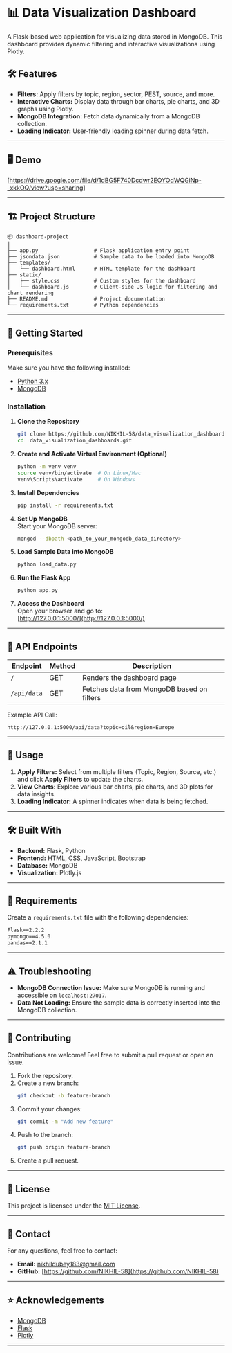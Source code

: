 # 📊 Data Visualization Dashboard

A Flask-based web application for visualizing data stored in MongoDB. This dashboard provides dynamic filtering and interactive visualizations using Plotly.

## 🛠️ Features

- **Filters:** Apply filters by topic, region, sector, PEST, source, and more.
- **Interactive Charts:** Display data through bar charts, pie charts, and 3D graphs using Plotly.
- **MongoDB Integration:** Fetch data dynamically from a MongoDB collection.
- **Loading Indicator:** User-friendly loading spinner during data fetch.
  
---

## 🖥️ Demo

[https://drive.google.com/file/d/1dBG5F740Dcdwr2EOYOdWQGiNp-_xkkOQ/view?usp=sharing]

---

## 🏗️ Project Structure

```
📦 dashboard-project
│
├── app.py                  # Flask application entry point
├── jsondata.json           # Sample data to be loaded into MongoDB
├── templates/
│   └── dashboard.html      # HTML template for the dashboard
├── static/
│   ├── style.css           # Custom styles for the dashboard
│   └── dashboard.js        # Client-side JS logic for filtering and chart rendering
├── README.md               # Project documentation
└── requirements.txt        # Python dependencies
```

---

## 🚀 Getting Started

### Prerequisites

Make sure you have the following installed:

- [Python 3.x](https://www.python.org/)
- [MongoDB](https://www.mongodb.com/try/download/community)

### Installation

1. **Clone the Repository**  
   ```bash
   git clone https://github.com/NIKHIL-58/data_visualization_dashboards.git
   cd  data_visualization_dashboards.git
   ```

2. **Create and Activate Virtual Environment (Optional)**  
   ```bash
   python -m venv venv
   source venv/bin/activate  # On Linux/Mac
   venv\Scripts\activate     # On Windows
   ```

3. **Install Dependencies**  
   ```bash
   pip install -r requirements.txt
   ```

4. **Set Up MongoDB**  
   Start your MongoDB server:
   ```bash
   mongod --dbpath <path_to_your_mongodb_data_directory>
   ```

5. **Load Sample Data into MongoDB**  
   ```bash
   python load_data.py
   ```

6. **Run the Flask App**  
   ```bash
   python app.py
   ```

7. **Access the Dashboard**  
   Open your browser and go to:  
   [http://127.0.0.1:5000/](http://127.0.0.1:5000/)

---

## 🧰 API Endpoints

| **Endpoint**      | **Method** | **Description**                 |
|-------------------|------------|---------------------------------|
| `/`               | GET        | Renders the dashboard page      |
| `/api/data`       | GET        | Fetches data from MongoDB based on filters |

Example API Call:  
```http
http://127.0.0.1:5000/api/data?topic=oil&region=Europe
```

---

## 📄 Usage

1. **Apply Filters:** Select from multiple filters (Topic, Region, Source, etc.) and click **Apply Filters** to update the charts.
2. **View Charts:** Explore various bar charts, pie charts, and 3D plots for data insights.
3. **Loading Indicator:** A spinner indicates when data is being fetched.

---

## 🛠️ Built With

- **Backend:** Flask, Python
- **Frontend:** HTML, CSS, JavaScript, Bootstrap
- **Database:** MongoDB
- **Visualization:** Plotly.js

---

## 📂 Requirements

Create a `requirements.txt` file with the following dependencies:

```txt
Flask==2.2.2
pymongo==4.5.0
pandas==2.1.1
```

---

## ⚠️ Troubleshooting

- **MongoDB Connection Issue:** Make sure MongoDB is running and accessible on `localhost:27017`.
- **Data Not Loading:** Ensure the sample data is correctly inserted into the MongoDB collection.

---

## 🤝 Contributing

Contributions are welcome! Feel free to submit a pull request or open an issue.

1. Fork the repository.
2. Create a new branch:
   ```bash
   git checkout -b feature-branch
   ```
3. Commit your changes:
   ```bash
   git commit -m "Add new feature"
   ```
4. Push to the branch:
   ```bash
   git push origin feature-branch
   ```
5. Create a pull request.

---

## 📄 License

This project is licensed under the [MIT License](LICENSE).

---

## 💬 Contact

For any questions, feel free to contact:

- **Email:** [nikhildubey183@gmail.com](mailto:nikhildubey183@gmail.com)
- **GitHub:** [https://github.com/NIKHIL-58](https://github.com/NIKHIL-58)

---

## ⭐ Acknowledgements

- [MongoDB](https://www.mongodb.com/)
- [Flask](https://flask.palletsprojects.com/)
- [Plotly](https://plotly.com/)

---
